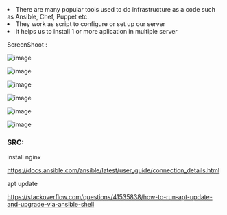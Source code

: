 <li> There are many popular tools used to do infrastructure as a code such as Ansible, Chef, Puppet etc.
  
<li> They work as script to configure or set up our server

<li> it helps us to install 1 or more aplication in multiple server

ScreenShoot :
  
![image](https://user-images.githubusercontent.com/99697182/177335915-8a36ced8-e314-4532-b57a-529a5b8b8910.png)

![image](https://user-images.githubusercontent.com/99697182/177336233-a988e99a-ed16-480d-833f-16a46480e828.png)

![image](https://user-images.githubusercontent.com/99697182/177336486-7cdfca99-6e01-48cc-bacd-c74d7cfa438f.png)

![image](https://user-images.githubusercontent.com/99697182/177336629-b76e4743-aee3-43cc-a1fa-b6c4ef02e8c8.png)

![image](https://user-images.githubusercontent.com/99697182/177336670-9a3ad170-859d-4dff-b5e0-da6ad560e738.png)

![image](https://user-images.githubusercontent.com/99697182/177336741-86e67564-ceb8-41d0-ab51-10fb6c93455f.png)

  
### SRC:

  install nginx
  
https://docs.ansible.com/ansible/latest/user_guide/connection_details.html
  
  apt update 
  
https://stackoverflow.com/questions/41535838/how-to-run-apt-update-and-upgrade-via-ansible-shell
  
  
